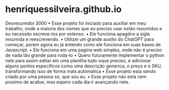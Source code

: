 # henriquessilveira.github.io
Desresumidor 3000
• Esse projeto foi iniciado para auxiliar em meu trabalho, onde a maioria dos nomes que eu preciso usar estão resumidos e eu necessito escreve-los por extenso.
• Ele funciona apagdno a sigla resumida e reescrevendo.
• Utilizei um grande auxilio do ChatGPT para começar, porem agora eu já entendo como ele funciona em suas bases de Javascript.
• Ele funciona em uma pagina web simples, onde não é preciso de nada tão grande para roda-lo
• Quero futuramente implementar o python nele para assim editar em uma planilha tudo oque preciso, e adicionar alguns pontos especificos como uma descrição generica, o preço e o SKU, transformando isso de forma mais automatica
• Esse projeto esta sendo criado por uma pessoa só, que sou eu.
• Esse projeto não esta nem proximo de acabar, mas espero cada dia ir avançando nele.
